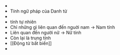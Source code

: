 -
- Tính ngữ pháp của Danh từ
-
- tính tự nhiên
- Chỉ những gì liên quan đến nguời nam -> Nam tính
- Liên quan đến người nữ -> Nữ tính
- Còn lại là trung tính
- [[Động từ bất biến]]
-